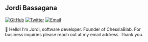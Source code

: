 ## Jordi Bassagana
[![GitHub](https://img.shields.io/badge/GitHub-100000?style=for-the-badge&logo=github&logoColor=white)](https://github.com/programarivm)
[![Twitter](https://img.shields.io/badge/Twitter-%231DA1F2.svg?style=for-the-badge&logo=Twitter&logoColor=white)](https://twitter.com/programarivm)
[![Email](https://img.shields.io/badge/Email-E8E8E8?style=for-the-badge&logo=website&logoColor=white)](mailto:info@programarivm.com)

👋 Hello! I'm Jordi, software developer. Founder of ChesslaBlab. For business inquiries please reach out at my email address. Thank you.

